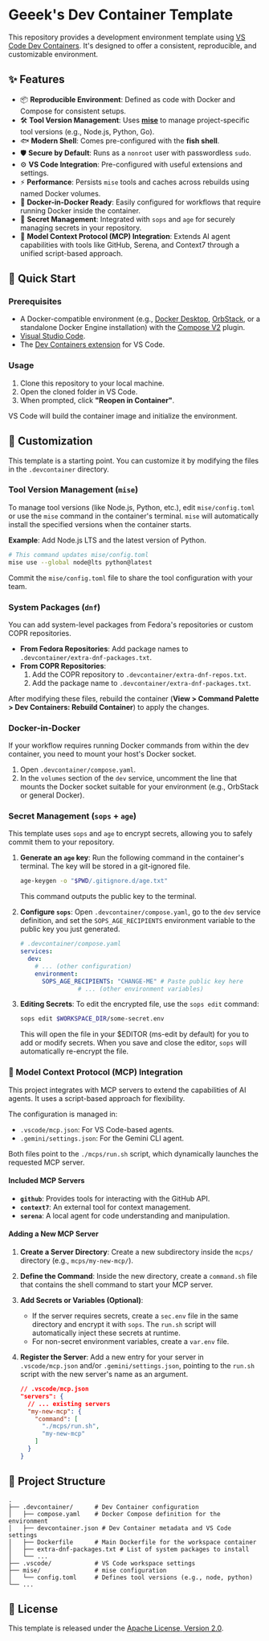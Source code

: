 # Geeek's Dev Container Template

This repository provides a development environment template using [VS Code Dev Containers](https://code.visualstudio.com/docs/devcontainers/containers). It's designed to offer a consistent, reproducible, and customizable environment.

## ✨ Features

-   📦 **Reproducible Environment**: Defined as code with Docker and Compose for consistent setups.
-   🛠️ **Tool Version Management**: Uses [**mise**](https://mise.jdx.dev/) to manage project-specific tool versions (e.g., Node.js, Python, Go).
-   🐟 **Modern Shell**: Comes pre-configured with the **fish shell**.
-   🛡️ **Secure by Default**: Runs as a `nonroot` user with passwordless `sudo`.
-   ⚙️ **VS Code Integration**: Pre-configured with useful extensions and settings.
-   ⚡ **Performance**: Persists `mise` tools and caches across rebuilds using named Docker volumes.
-   🐳 **Docker-in-Docker Ready**: Easily configured for workflows that require running Docker inside the container.
-   🤫 **Secret Management**: Integrated with `sops` and `age` for securely managing secrets in your repository.
-   🤖 **Model Context Protocol (MCP) Integration**: Extends AI agent capabilities with tools like GitHub, Serena, and Context7 through a unified script-based approach.

## 🚀 Quick Start

### Prerequisites

-   A Docker-compatible environment (e.g., [Docker Desktop](https://www.docker.com/products/docker-desktop/), [OrbStack](https://orbstack.dev/), or a standalone Docker Engine installation) with the [Compose V2](https://docs.docker.com/compose/install/) plugin.
-   [Visual Studio Code](https://code.visualstudio.com/).
-   The [Dev Containers extension](https://marketplace.visualstudio.com/items?itemName=ms-vscode-remote.remote-containers) for VS Code.

### Usage

1.  Clone this repository to your local machine.
2.  Open the cloned folder in VS Code.
3.  When prompted, click **"Reopen in Container"**.

VS Code will build the container image and initialize the environment.

## 🔧 Customization

This template is a starting point. You can customize it by modifying the files in the `.devcontainer` directory.

### Tool Version Management (`mise`)

To manage tool versions (like Node.js, Python, etc.), edit `mise/config.toml` or use the `mise` command in the container's terminal. `mise` will automatically install the specified versions when the container starts.

**Example**: Add Node.js LTS and the latest version of Python.

```sh
# This command updates mise/config.toml
mise use --global node@lts python@latest
```

Commit the `mise/config.toml` file to share the tool configuration with your team.

### System Packages (`dnf`)

You can add system-level packages from Fedora's repositories or custom COPR repositories.

-   **From Fedora Repositories**: Add package names to `.devcontainer/extra-dnf-packages.txt`.
-   **From COPR Repositories**:
    1.  Add the COPR repository to `.devcontainer/extra-dnf-repos.txt`.
    2.  Add the package name to `.devcontainer/extra-dnf-packages.txt`.

After modifying these files, rebuild the container (**View > Command Palette > Dev Containers: Rebuild Container**) to apply the changes.

### Docker-in-Docker

If your workflow requires running Docker commands from within the dev container, you need to mount your host's Docker socket.

1.  Open `.devcontainer/compose.yaml`.
2.  In the `volumes` section of the `dev` service, uncomment the line that mounts the Docker socket suitable for your environment (e.g., OrbStack or general Docker).

### Secret Management (`sops` + `age`)

This template uses `sops` and `age` to encrypt secrets, allowing you to safely commit them to your repository.

1.  **Generate an `age` key**:
    Run the following command in the container's terminal. The key will be stored in a git-ignored file.

    ```sh
    age-keygen -o "$PWD/.gitignore.d/age.txt"
    ```
    This command outputs the public key to the terminal.

2.  **Configure `sops`**:
    Open `.devcontainer/compose.yaml`, go to the `dev` service definition, and set the `SOPS_AGE_RECIPIENTS` environment variable to the public key you just generated.

    ```yaml
    # .devcontainer/compose.yaml
    services:
      dev:
        # ... (other configuration)
        environment:
          SOPS_AGE_RECIPIENTS: "CHANGE-ME" # Paste public key here
					# ... (other environment variables)
    ```

3.  **Editing Secrets**:
    To edit the encrypted file, use the `sops edit` command:

    ```sh
    sops edit $WORKSPACE_DIR/some-secret.env
    ```

    This will open the file in your $EDITOR (ms-edit by default) for you to add or modify secrets. When you save and close the editor, `sops` will automatically re-encrypt the file.

### 🤖 Model Context Protocol (MCP) Integration

This project integrates with MCP servers to extend the capabilities of AI agents. It uses a script-based approach for flexibility.

The configuration is managed in:
-   `.vscode/mcp.json`: For VS Code-based agents.
-   `.gemini/settings.json`: For the Gemini CLI agent.

Both files point to the `./mcps/run.sh` script, which dynamically launches the requested MCP server.

#### Included MCP Servers

-   **`github`**: Provides tools for interacting with the GitHub API.
-   **`context7`**: An external tool for context management.
-   **`serena`**: A local agent for code understanding and manipulation.

#### Adding a New MCP Server

1.  **Create a Server Directory**:
    Create a new subdirectory inside the `mcps/` directory (e.g., `mcps/my-new-mcp/`).

2.  **Define the Command**:
    Inside the new directory, create a `command.sh` file that contains the shell command to start your MCP server.

3.  **Add Secrets or Variables (Optional)**:
    -   If the server requires secrets, create a `sec.env` file in the same directory and encrypt it with `sops`. The `run.sh` script will automatically inject these secrets at runtime.
    -   For non-secret environment variables, create a `var.env` file.

4.  **Register the Server**:
    Add a new entry for your server in `.vscode/mcp.json` and/or `.gemini/settings.json`, pointing to the `run.sh` script with the new server's name as an argument.

    ```json
    // .vscode/mcp.json
    "servers": {
      // ... existing servers
      "my-new-mcp": {
        "command": [
          "./mcps/run.sh",
          "my-new-mcp"
        ]
      }
    }
    ```

## 📁 Project Structure

```
.
├── .devcontainer/      # Dev Container configuration
│   ├── compose.yaml    # Docker Compose definition for the environment
│   ├── devcontainer.json # Dev Container metadata and VS Code settings
│   ├── Dockerfile      # Main Dockerfile for the workspace container
│   ├── extra-dnf-packages.txt # List of system packages to install
│   └── ...
├── .vscode/            # VS Code workspace settings
├── mise/               # mise configuration
│   └── config.toml     # Defines tool versions (e.g., node, python)
└── ...
```

## 📄 License

This template is released under the [Apache License, Version 2.0](LICENSE).
